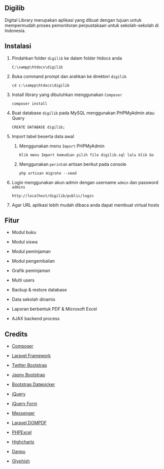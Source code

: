 ## Digilib

Digital Library merupakan aplikasi  yang dibuat dengan tujuan untuk mempermudah proses pemonitoran perpustakaan untuk sekolah-sekolah di Indonesia.

## Instalasi

1.	Pindahkan folder `digilib` ke dalam folder htdocs anda

		C:\xampp\htdocs\digilib

2.	Buka command prompt dan arahkan ke direktori `digilib`

		cd c:\xampp\htdocs\digilib

3.	Install library yang dibutuhkan menggunakan `Composer`

		composer install

4.	Buat database `digilib` pada MySQL menggunakan PHPMyAdmin atau Query

		CREATE DATABASE digilib;

5.	Import tabel beserta data awal

	1.	Menggunakan menu `Import` PHPMyAdmin
			
			Klik menu Import kemudian pilih file digilib.sql lalu klik Go

	2.	Menggunakan `perintah` artisan berikut pada console

			php artisan migrate --seed

6.	Login menggunakan akun admin dengan username `admin` dan password `admins`
		
		http://localhost/digilib/public/login

7.	Agar URL aplikasi lebih mudah dibaca anda dapat membuat virtual hosts

## Fitur

*	Modul buku

*	Modul siswa

*	Modul peminjaman

*	Modul pengembalian

*	Grafik peminjaman

*	Multi users

*	Backup & restore database

*	Data sekolah dinamis

*	Laporan berbentuk PDF & Microsoft Excel

*	AJAX backend process

## Credits

*	[Composer](http://getcomposer.org/)

*	[Laravel Framework](http://laravel.com)

*	[Twitter Bootstrap](http://twitter.github.io/bootstrap)

*	[Jasny Bootstrap](http://jasny.github.io/bootstrap)

*	[Bootstrap Datepicker](http://www.eyecon.ro/bootstrap-datepicker)

*	[jQuery](http://jquery.com)

*	[jQuery Form](https://github.com/malsup/form)

*	[Messenger](https://github.com/HubSpot/messenger)

*	[Laravel DOMPDF](https://github.com/barryvdh/laravel-dompdf)

*	[PHPExcel](http://phpexcel.codeplex.com)

*	[Highcharts](http://www.highcharts.com)

*	[Danpu](https://github.com/gocom/danpu)

*	[Glyphish](http://www.glyphish.com/)